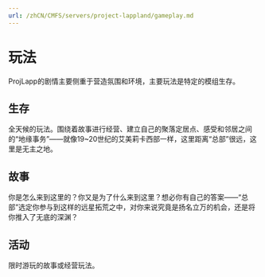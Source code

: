 ```yaml
---
url: /zhCN/CMFS/servers/project-lappland/gameplay.md
---
```

# 玩法

ProjLapp的剧情主要侧重于营造氛围和环境，主要玩法是特定的模组生存。

## 生存

全天候的玩法。围绕着故事进行经营、建立自己的聚落定居点、感受和邻居之间的“地缘事务”——就像19~20世纪的艾美莉卡西部一样，这里距离“总部”很远，这里是无主之地。

## 故事

你是怎么来到这里的？你又是为了什么来到这里？想必你有自己的答案——“总部”选定你参与到这样的远星拓荒之中，对你来说究竟是扬名立万的机会，还是将你推入了无底的深渊？

## 活动

限时游玩的故事或经营玩法。
